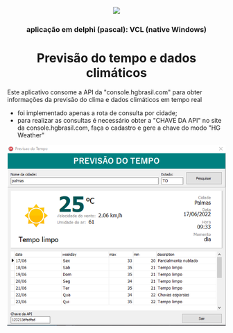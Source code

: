 <p align="center">
 <a href="https://laravel.com" target="_blank"><img src="https://upload.wikimedia.org/wikipedia/commons/b/bd/Delphi_Language_Logo.png" width="200"></a>

 <h3 align="center"> aplicação em delphi (pascal): VCL (native Windows) </h1>
</p>

<h1 align="center"> Previsão do tempo e dados climáticos </h1>



Este aplicativo consome a API da "console.hgbrasil.com" para obter informações da previsão do clima e dados climáticos em tempo real
- foi implementado apenas a rota de consulta por cidade;
- para realizar as consultas é necessário obter a "CHAVE DA API" no site da console.hgbrasil.com, faça o cadastro e gere a chave do modo "HG Weather"

![descrição da imagem](https://raw.githubusercontent.com/Aristotelislacerda10/UOV_PrevisaoTempo/main/project/imagem%20app.PNG)
 
